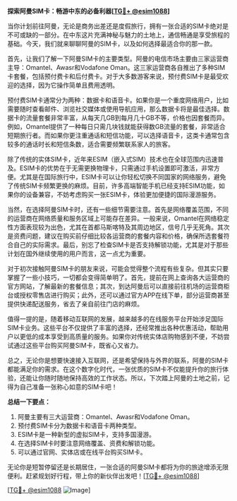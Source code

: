 **探索阿曼SIM卡：畅游中东的必备利器[[TG💪+ @esim1088](https://t.me/s/esim1088)]**

当你计划前往阿曼，无论是商务出差还是度假旅行，拥有一张合适的SIM卡绝对是不可或缺的一部分。在中东这片充满神秘与魅力的土地上，通信畅通是享受旅程的基础。今天，我们就来聊聊阿曼的SIM卡，以及如何选择最适合你的那一款。

首先，让我们了解一下阿曼SIM卡的主要类型。阿曼的电信市场主要由三家运营商主导：Omantel、Awasr和Vodafone Oman。这三家运营商各自推出了多种SIM卡套餐，包括预付费卡和后付费卡。对于大多数游客来说，预付费SIM卡是最受欢迎的选择，因为它操作简单且费用透明。

预付费SIM卡通常分为两种：数据卡和语音卡。如果你是一个重度网络用户，比如需要随时查看邮件、浏览社交媒体或使用导航应用，那么数据卡将是最佳选择。数据卡的流量套餐非常丰富，从每天几GB到每月几十GB不等，价格也因套餐而异。例如，Omantel提供了一种每日只需几块钱就能获得数GB流量的套餐，非常适合短期旅行者。而如果你更注重通话和短信功能，可以选择语音卡，这类卡通常包含较多的通话时长和短信条数，适合需要频繁联系家人的旅客。

除了传统的实体SIM卡，近年来ESIM（嵌入式SIM）技术也在全球范围内迅速普及。ESIM卡的优势在于无需更换物理卡，只需通过手机设置即可激活，非常方便。尤其是在国际旅行中，ESIM卡可以让你轻松切换不同国家的网络服务，避免了传统SIM卡频繁更换的麻烦。目前，许多高端智能手机已经支持ESIM功能，如果你的设备兼容，不妨考虑购买一张ESIM卡，体验更加便捷的国际漫游服务。

当然，在选择阿曼SIM卡时，还有一些细节需要注意。首先是网络覆盖范围，不同的运营商在网络质量和服务区域上可能存在差异。一般来说，Omantel在网络稳定性方面表现较为出色，尤其在首都马斯喀特及其周边地区，信号几乎无死角。其次是资费问题，建议在购买前仔细比较各运营商的套餐内容和价格，确保所选套餐符合自己的实际需求。最后，别忘了检查SIM卡是否支持解锁功能，尤其是对于那些计划在国外继续使用的用户而言，这一点尤为重要。

对于初次接触阿曼SIM卡的朋友来说，可能会觉得整个流程有些复杂。但其实只要掌握了一些小技巧，一切都会变得简单明了。首先，提前在网上查询各大运营商的官方网站，了解最新的套餐信息；其次，到达阿曼后可以直接前往机场的运营商柜台或授权零售店进行购买；此外，还可以通过官方APP在线下单，部分运营商甚至提供快递配送服务，省去了亲自前往门店的麻烦。

值得一提的是，随着移动互联网的发展，越来越多的在线服务平台开始涉足国际SIM卡业务。这些平台不仅提供了丰富的选择，还经常推出各种优惠活动，帮助用户以更低的成本享受到高质量的服务。如果你对传统实体店购物感到不便，不妨尝试通过这些平台购买阿曼SIM卡，既省心又省力。

总之，无论你是想要快速接入互联网，还是希望保持与外界的联系，阿曼的SIM卡都能满足你的需求。在这个数字化时代，一张优质的SIM卡不仅能提升你的旅行体验，还能让你随时随地保持高效的工作状态。所以，下次踏上阿曼的土地之前，记得为自己准备一张称心如意的SIM卡吧！

**总结一下要点：**
1. 阿曼主要有三大运营商：Omantel、Awasr和Vodafone Oman。
2. 预付费SIM卡分为数据卡和语音卡两种类型。
3. ESIM卡是一种新型的虚拟SIM卡，支持多国漫游。
4. 在选择SIM卡时要注意网络覆盖、资费和解锁功能。
5. 可以通过官网、实体店或在线平台购买SIM卡。

无论你是短暂停留还是长期居住，一张合适的阿曼SIM卡都将为你的旅途增添无限便利。赶紧规划好行程，带上你的新伙伴出发吧！[[TG💪+ @esim1088](https://t.me/s/esim1088)]

[[TG💪+ @esim1088](https://t.me/s/esim1088) ![Image](https://i.postimg.cc/4NQfJmqS/Snipaste-2025-05-13-00-14-12.png)]